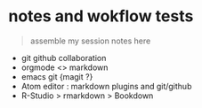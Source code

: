 # notes and wokflow tests

> assemble my session notes here

- git github collaboration
- orgmode <> markdown
- emacs git {magit ?} 
- Atom editor : markdown plugins and git/github
- R-Studio > rmarkdown > Bookdown
